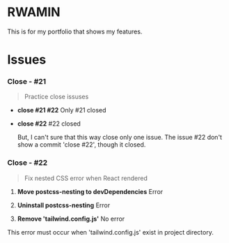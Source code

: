 # RWAMIN

This is for my portfolio that shows my features.

# Issues

### Close - #21

> Practice close issuses

- **close #21 #22**
  Only #21 closed

- **close #22**
  #22 closed

  But, I can't sure that this way close only one issue.
  The issue #22 don't show a commit 'close #22', though it closed.

### Close - #22

> Fix nested CSS error when React rendered

1. **Move postcss-nesting to devDependencies**
   Error

2. **Uninstall postcss-nesting**
   Error

3. **Remove 'tailwind.config.js'**
   No error

This error must occur when 'tailwind.config.js' exist in project directory.
